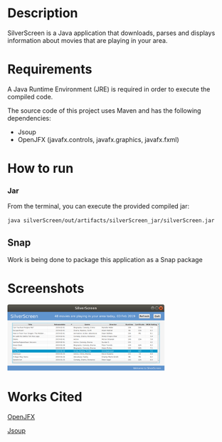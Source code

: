 # Description

SilverScreen is a Java application that downloads, parses and displays information about movies that are playing in your area.

# Requirements

A Java Runtime Environment (JRE) is required in order to execute the compiled code.

The source code of this project uses Maven and has the following dependencies:
- Jsoup
- OpenJFX (javafx.controls, javafx.graphics, javafx.fxml)

# How to run

### Jar

From the terminal, you can execute the provided compiled jar:

`java silverScreen/out/artifacts/silverScreen_jar/silverScreen.jar`

## Snap

Work is being done to package this application as a Snap package

# Screenshots

<div style="width: 100%;margin: 0 auto;"/><img src="assets/SilverScreen_lm_GUI.png" alt="SilverScreen latest movies GUI" style="height: 70%; width: 70%;"/>

# Works Cited
[OpenJFX](https://openjfx.io/ "OpenJFX website")

[Jsoup](https://jsoup.org/ "Jsoup website")
